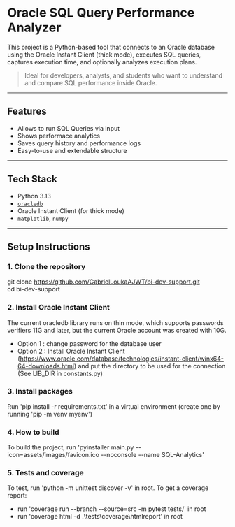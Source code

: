 # Oracle SQL Query Performance Analyzer

This project is a Python-based tool that connects to an Oracle database using the Oracle Instant Client (thick mode), executes SQL queries, captures execution time, and optionally analyzes execution plans.

> Ideal for developers, analysts, and students who want to understand and compare SQL performance inside Oracle.

---

## Features

- Allows to run SQL Queries via input
- Shows performace analytics
- Saves query history and performance logs
- Easy-to-use and extendable structure

---

## Tech Stack

- Python 3.13
- [`oracledb`](https://python-oracledb.readthedocs.io/en/latest/index.html)
- Oracle Instant Client (for thick mode)
- `matplotlib`, `numpy`

---

## Setup Instructions

### 1. Clone the repository
git clone https://github.com/GabrielLoukaAJWT/bi-dev-support.git<br>
cd bi-dev-support

### 2. Install Oracle Instant Client

The current oracledb library runs on thin mode, which supports passwords verifiers 11G and later,
but the current Oracle account was created with 10G.
- Option 1 : change password for the database user
- Option 2 : Install Oracle Instant Client (https://www.oracle.com/database/technologies/instant-client/winx64-64-downloads.html)
                         and put the directory to be used for the connection (See LIB_DIR in constants.py)

### 3. Install packages
Run 'pip install -r requirements.txt' in a virtual environment (create one by running 'pip -m venv myenv')

### 4. How to build
To build the project, run 'pyinstaller main.py --icon=assets/images/favicon.ico --noconsole --name SQL-Analytics'

### 5. Tests and coverage
To test, run 'python -m unittest discover -v' in root.
To get a coverage report:
- run 'coverage run --branch --source=src -m pytest tests/' in root
- run 'coverage html -d .\tests\coverage\htmlreport' in root